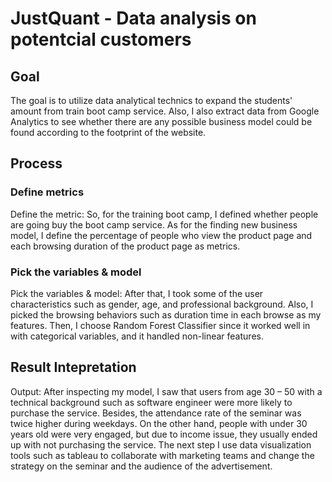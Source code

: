 # JustQuant - Data analysis on potentcial customers
## Goal
The goal is to utilize data analytical technics to expand the students' amount from train boot camp service. Also, I also extract data from Google Analytics to see whether there are any possible business model could be found according to the footprint of the website.

## Process
### Define metrics
Define the metric: So, for the training boot camp, I defined whether people are going buy the boot camp service. As for the finding new business model, I define the percentage of people who view the product page and each browsing duration of the product page as metrics.   
### Pick the variables & model
Pick the variables & model: After that, I took some of the user characteristics such as gender, age, and professional background. Also, I picked the browsing behaviors such as duration time in each browse as my features. Then, I choose Random Forest Classifier since it worked well in with categorical variables, and it handled non-linear features.   

## Result Intepretation
Output:  After inspecting my model, I saw that users from age 30 – 50 with a technical background such as software engineer were more likely to purchase the service. Besides, the attendance rate of the seminar was twice higher during weekdays.  On the other hand, people with under 30 years old were very engaged, but due to income issue, they usually ended up with not purchasing the service. The next step I use data visualization tools such as tableau to collaborate with marketing teams and change the strategy on the seminar and the audience of the advertisement.  
